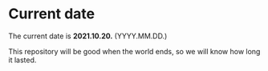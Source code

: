 # Current date

The current date is **2021.10.20.** (YYYY.MM.DD.)

This repository will be good when the world ends, so we will know how long it lasted.